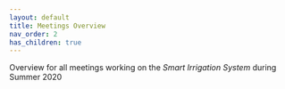 ```yaml
---
layout: default
title: Meetings Overview
nav_order: 2
has_children: true
---
```


Overview for all meetings working on the *Smart Irrigation System* during Summer 2020 
